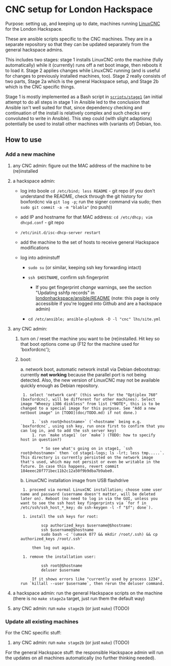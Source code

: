 # CNC setup for London Hackspace

Purpose: setting up, and keeping up to date, machines running
[LinuxCNC](http://linuxcnc.org/) for the London Hackspace.

These are ansible scripts specific to the CNC machines. They are in a
separate repository so that they can be updated separately from the
general hackspace admins. 

This includes two stages: stage 1 installs LinuxCNC onto the machine
(fully automatically) while it (currently) runs off a net boot image,
then reboots it to load it. Stage 2 applies changes while LinuxCNC
running (and is useful for changes to previously installed machines,
too). Stage 2 really consists of two parts, Stage 2a which is the
general Hackspace setup, and Stage 2b which is the CNC specific
things.

Stage 1 is mostly implemented as a Bash script in
[`scripts/stage1`](scripts/stage1) (an initial attempt to do all steps
in stage 1 in Ansible led to the conclusion that Ansible isn't well
suited for that, since dependency checking and continuation of the
install is relatively complex and such checks very convoluted to write
in Ansible). This step could (with slight adaptions) potentially be
used to install other machines with (variants of) Debian, too.

## How to use

### Add a new machine

1. any CNC admin: figure out the MAC address of the machine to be (re)installed

1. a hackspace admin: 

    * log into boole `cd /etc/bind; less README` - git repo (if you don't understand the README, check through the git history for boxfordcnc via `git log -p`; run the signer command via sudo; then `sudo git commit -a -m "blabla"` (no push))
    * add IP and hostname for that MAC address: `cd /etc/dhcp; vim dhcpd.conf` - git repo
    * `/etc/init.d/isc-dhcp-server restart`
    * add the machine to the set of hosts to receive general Hackspace modifications
    * log into adminstuff
    
        * `sudo su` (or similar, keeping ssh key forwarding intact)
        * `ssh $HOSTNAME`, confirm ssh fingerprint 
        
            * If you get fingerprint *change* warnings, see the section "Updating sshfp records" in 
              [londonhackspace/ansible/README](https://github.com/londonhackspace/ansible/) (note: this page is only accessible if you're logged into Github and are a hackspace admin)
            
        * `cd /etc/ansible; ansible-playbook -D -l "cnc" lhs/site.yml`

1. any CNC admin: 

    1. turn on / reset the machine you want to be (re)installed. Hit key so that boot options come up (F12 for the machine used for 'boxfordcnc');

    1. boot:
    
        a. network boot, automatic network install via Debian debootstrap: currently **not working** because the parallel port is not being detected. Also, the new version of LinuxCNC may not be available quickly enough as Debian repository.

            1. select 'network card' (this works for the "Optiplex 760" (boxfordcnc), will be different for other machines). Select image "Wheezy i386 diskless" from list (*NOTE*, this is to be changed to a special image for this purpuse. See "Add a new netboot image" in [TODO](doc/TODO.md) if not done.)

                1. `ssh root@<hostname>` (`<hostname` being e.g. `boxfordcnc`, using ssh key, run once first to confirm that you can log in, and to add the ssh server key)
                1. run `make stage1` (or `make`) (TODO: how to specify host in question?)

                    * So see what's going on in stage1, `ssh root@<hostname>` then `cd stage1-logs; ls -lrt; less tmp.....`. This directory is currently persisted on the network image that's used, which may not persist or even be writable in the future. In case this happens, revert commit 184eeec28f771bec11b2c12a50f9b9dba7b9abe0.

        b. LinuxCNC installation image from USB flashdrive 
        
            1. proceed via normal LinuxCNC installation; choose some user name and password (username doesn't matter, will be deleted later on). Reboot (no need to log in via the GUI, unless you want to see the ssh host key fingerprints via `for f in /etc/ssh/ssh_host_*_key; do ssh-keygen -l -f "$f"; done`).
            
            1. install the ssh keys for root:
           
                    scp authorized_keys $username@$hostname:
                    ssh $username@$hostname
                    sudo bash -c '(umask 077 && mkdir /root/.ssh) && cp authorized_keys /root/.ssh'
                    
                then log out again.
                
            1. remove the installation user:
            
                    ssh root@$hostname
                    deluser $username
                    
                If it shows errors like "currently used by process 1234", run `killall --user $username`, then rerun the deluser command.

1. a hackspace admin: run the general Hackspace scripts on the machine (there is no `make stage2a` target, just run them the default way)

1. any CNC admin: run `make stage2b` (or just `make`) (TODO)


### Update all existing machines

For the CNC specific stuff:

1. any CNC admin: run `make stage2b` (or just `make`) (TODO)

For the general Hackspace stuff: the responsible Hackspace admin will
run the updates on all machines automatically (no further thinking
needed).

